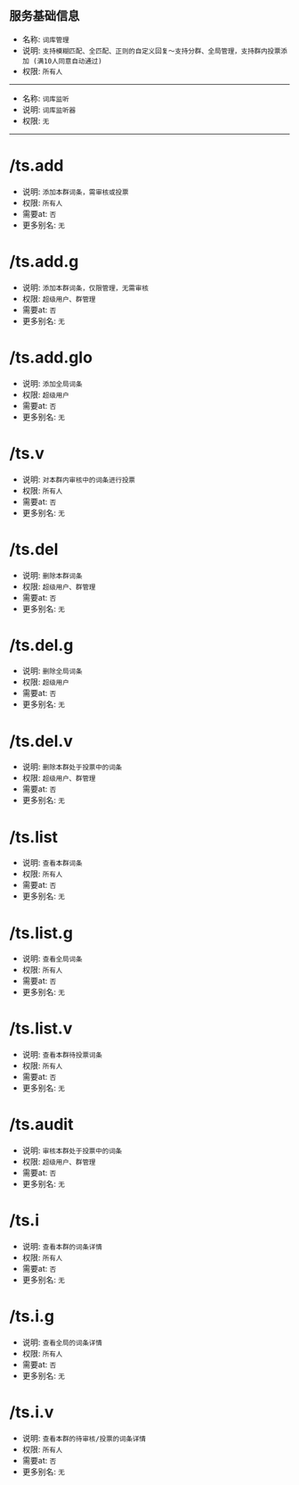 ## 服务基础信息

- 名称: `词库管理`
- 说明: `支持模糊匹配、全匹配、正则的自定义回复～支持分群、全局管理，支持群内投票添加 (满10人同意自动通过)`
- 权限: `所有人`

---

- 名称: `词库监听`
- 说明: `词库监听器`
- 权限: `无`

---

# /ts.add

- 说明: `添加本群词条，需审核或投票`
- 权限: `所有人`
- 需要at: `否`
- 更多别名: `无`

# /ts.add.g

- 说明: `添加本群词条，仅限管理，无需审核`
- 权限: `超级用户、群管理`
- 需要at: `否`
- 更多别名: `无`

# /ts.add.glo

- 说明: `添加全局词条`
- 权限: `超级用户`
- 需要at: `否`
- 更多别名: `无`

# /ts.v

- 说明: `对本群内审核中的词条进行投票`
- 权限: `所有人`
- 需要at: `否`
- 更多别名: `无`

# /ts.del

- 说明: `删除本群词条`
- 权限: `超级用户、群管理`
- 需要at: `否`
- 更多别名: `无`

# /ts.del.g

- 说明: `删除全局词条`
- 权限: `超级用户`
- 需要at: `否`
- 更多别名: `无`

# /ts.del.v

- 说明: `删除本群处于投票中的词条`
- 权限: `超级用户、群管理`
- 需要at: `否`
- 更多别名: `无`

# /ts.list

- 说明: `查看本群词条`
- 权限: `所有人`
- 需要at: `否`
- 更多别名: `无`

# /ts.list.g

- 说明: `查看全局词条`
- 权限: `所有人`
- 需要at: `否`
- 更多别名: `无`

# /ts.list.v

- 说明: `查看本群待投票词条`
- 权限: `所有人`
- 需要at: `否`
- 更多别名: `无`

# /ts.audit

- 说明: `审核本群处于投票中的词条`
- 权限: `超级用户、群管理`
- 需要at: `否`
- 更多别名: `无`

# /ts.i

- 说明: `查看本群的词条详情`
- 权限: `所有人`
- 需要at: `否`
- 更多别名: `无`

# /ts.i.g

- 说明: `查看全局的词条详情`
- 权限: `所有人`
- 需要at: `否`
- 更多别名: `无`

# /ts.i.v

- 说明: `查看本群的待审核/投票的词条详情`
- 权限: `所有人`
- 需要at: `否`
- 更多别名: `无`
